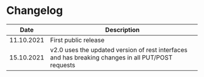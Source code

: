 Changelog
===

| Date | Description |
|---|---|
| 11.10.2021 | First public release |
| 15.10.2021 | v2.0 uses the updated version of rest interfaces and has breaking changes in all PUT/POST requests |
